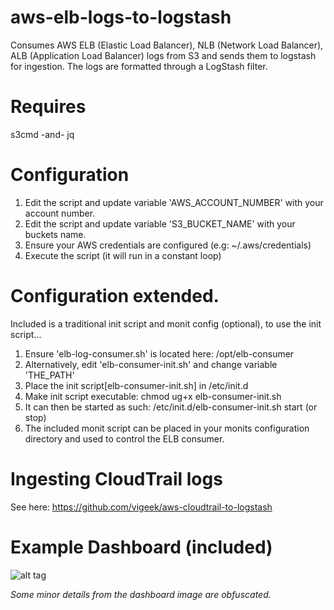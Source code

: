# aws-elb-logs-to-logstash
Consumes AWS ELB (Elastic Load Balancer), NLB (Network Load Balancer), ALB (Application Load Balancer) logs from S3 and sends them to logstash for ingestion.  The logs are formatted through a LogStash filter. 

# Requires
s3cmd -and- jq

# Configuration

1. Edit the script and update variable 'AWS_ACCOUNT_NUMBER' with your account number.
2. Edit the script and update variable 'S3_BUCKET_NAME' with your buckets name.
3. Ensure your AWS credentials are configured (e.g:  ~/.aws/credentials)
4. Execute the script (it will run in a constant loop)

# Configuration extended.
Included is a traditional init script and monit config (optional), to use the init script...

1. Ensure 'elb-log-consumer.sh' is located here:  /opt/elb-consumer
2. Alternatively, edit 'elb-consumer-init.sh' and change variable 'THE_PATH'
3. Place the init script[elb-consumer-init.sh] in /etc/init.d
4. Make init script executable:  chmod ug+x elb-consumer-init.sh
5. It can then be started as such:  /etc/init.d/elb-consumer-init.sh start (or stop)
6. The included monit script can be placed in your monits configuration directory and used to control the ELB consumer.

# Ingesting CloudTrail logs
See here:  https://github.com/vigeek/aws-cloudtrail-to-logstash

# Example Dashboard (included)
![alt tag](https://github.com/vigeek/aws-elb-logs-to-logstash/blob/master/kibana-dashboard/elb-kibana-dashboard.png)

*Some minor details from the dashboard image are obfuscated.*
